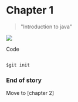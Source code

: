 # Chapter 1

> "Introduction to java"


![](https://www.google.co.in/search?q=java+book+image&client=ubuntu&hs=wDL&channel=fs&dcr=0&tbm=isch&source=iu&ictx=1&fir=mJlNnVrNp48pRM%253A%252C9cG_Q4mIEc3TxM%252C_&usg=__0R7rPMtWOjveOlaAJgEMb4994CU%3D&sa=X&ved=0ahUKEwixkqCTnrvYAhWIu48KHRtaCmwQ9QEIKjAB#imgrc=SCPviGni-Vo2EM:)

Code


~~~ Java code

$git init

~~~

### End of story


Move to [chapter 2]


